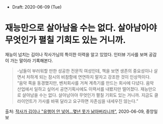 * Draft: 2020-06-09 (Tue)

# 재능만으로 살아남을 수는 없다. 살아남아야 무엇인가 펼칠 기회도 있는 거니까.
재능이 넘치는 김이나 작사가님의 특이한 이력을 알고 있었다. 인터뷰 기사를 보며 공감이 가는 말이라 기록해본다.

> -남들이 부러워할 만한 성공한 전문직 여성인데, 책을 보면 생존의 중요성이나 살면서 처하게 되는 잠시의 비참함에 연연하지 말자고 강조한 것이 인상적이다.  
> “음악 쪽을 동경했지만, 벤처회사를 거쳐 계측기를 만드는 회사에 다녔다. 음악 산업에서 일하고 싶어서 공연기획사에도 이력서를 내봤지만 떨어졌다.
> 재능만으로 살아남을 수는 없다. 살아남아야 무엇인가 펼칠 기회도 있는 거니까.
> 지금도 클라이언트가 가사를 바꿔 달라고 요구하면 자존심을 내세우진 않는다.” 

출처: [작사가 김이나 "유행어 안 넣어…몇년 못가 낡아버리니까"](https://news.joins.com/article/23797250), 2020-06-09, 중앙일보
